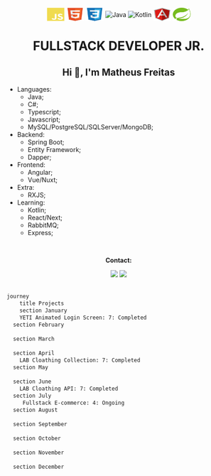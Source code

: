 <div align="center" style="display: inline_block"><br>
  <img align="center" alt="Js" height="30" width="40" src="https://raw.githubusercontent.com/devicons/devicon/master/icons/javascript/javascript-plain.svg">
  <img align="center" alt="HTML" height="30" width="40" src="https://raw.githubusercontent.com/devicons/devicon/master/icons/html5/html5-original.svg">
  <img align="center" alt="CSS" height="30" width="40" src="https://raw.githubusercontent.com/devicons/devicon/master/icons/css3/css3-original.svg">
  <img align="center" alt="Java" height="30" width="40" src="https://cdn.jsdelivr.net/gh/devicons/devicon/icons/java/java-original.svg" />
  <img align="center" alt="Kotlin" height="30" width="40" src="https://cdn.jsdelivr.net/gh/devicons/devicon/icons/kotlin/kotlin-original.svg" />
  <img align="center" alt="Angular" height="30" width="40" src="https://github.com/devicons/devicon/blob/v2.15.1/icons/angularjs/angularjs-original.svg" />
  <img align="center" alt="Spring" height="30" width="40" src="https://github.com/devicons/devicon/blob/v2.15.1/icons/spring/spring-original.svg" /> 
</div>

<h1 align="center">FULLSTACK DEVELOPER JR.</h1>

<h2 align="center">Hi 👋, I'm Matheus Freitas</h2>

- Languages:
  - Java;
  - C#;
  - Typescript;
  - Javascript;
  - MySQL/PostgreSQL/SQLServer/MongoDB;
- Backend:
   - Spring Boot;
   - Entity Framework;
   - Dapper;
- Frontend:
   - Angular;
   - Vue/Nuxt;
- Extra:
   - RXJS;
- Learning:
   - Kotlin;
   - React/Next;
   - RabbitMQ;
   - Express;

<br>

<p align="center"><strong> Contact: </strong></p>
<div align="center"> 
  <a href = "mailto:mathffreitas@hotmail.com"><img src="https://img.shields.io/badge/-Gmail-%23333?style=for-the-badge&logo=gmail&logoColor=white" target="_blank"></a>
  <a href="https://www.linkedin.com/in/matheusfilipefreitas/" target="_blank"><img src="https://img.shields.io/badge/-LinkedIn-%230077B5?style=for-the-badge&logo=linkedin&logoColor=white" target="_blank"></a>  
</div>

<br>

```mermaid
journey
	title Projects
	section January
    YETI Animated Login Screen: 7: Completed
  section February
  	
  section March 
  	
  section April 
  	LAB Cloathing Collection: 7: Completed
  section May 
  
  section June 
  	LAB Cloathing API: 7: Completed
  section July 
 	 Fullstack E-commerce: 4: Ongoing
  section August  
  
  section September  
  
  section October  
  
  section November  
  
  section December  
```

